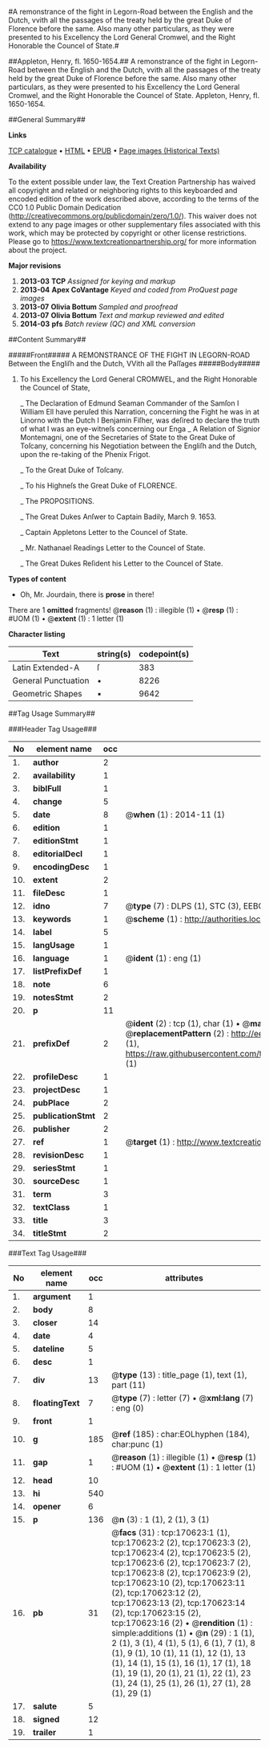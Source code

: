 #A remonstrance of the fight in Legorn-Road between the English and the Dutch, vvith all the passages of the treaty held by the great Duke of Florence before the same. Also many other particulars, as they were presented to his Excellency the Lord General Cromwel, and the Right Honorable the Councel of State.#

##Appleton, Henry, fl. 1650-1654.##
A remonstrance of the fight in Legorn-Road between the English and the Dutch, vvith all the passages of the treaty held by the great Duke of Florence before the same. Also many other particulars, as they were presented to his Excellency the Lord General Cromwel, and the Right Honorable the Councel of State.
Appleton, Henry, fl. 1650-1654.

##General Summary##

**Links**

[TCP catalogue](http://www.ota.ox.ac.uk/tcp/)  • 
[HTML](http://tei.it.ox.ac.uk/tcp/Texts-HTML/free/A75/A75523.html)  • 
[EPUB](http://tei.it.ox.ac.uk/tcp/Texts-EPUB/free/A75/A75523.epub) • 
[Page images (Historical Texts)](https://historicaltexts.jisc.ac.uk/eebo-99869204e)

**Availability**

To the extent possible under law, the Text Creation Partnership has waived all copyright and related or neighboring rights to this keyboarded and encoded edition of the work described above, according to the terms of the CC0 1.0 Public Domain Dedication (http://creativecommons.org/publicdomain/zero/1.0/). This waiver does not extend to any page images or other supplementary files associated with this work, which may be protected by copyright or other license restrictions. Please go to https://www.textcreationpartnership.org/ for more information about the project.

**Major revisions**

1. __2013-03__ __TCP__ *Assigned for keying and markup*
1. __2013-04__ __Apex CoVantage__ *Keyed and coded from ProQuest page images*
1. __2013-07__ __Olivia Bottum__ *Sampled and proofread*
1. __2013-07__ __Olivia Bottum__ *Text and markup reviewed and edited*
1. __2014-03__ __pfs__ *Batch review (QC) and XML conversion*

##Content Summary##

#####Front#####
A REMONSTRANCE OF THE FIGHT IN LEGORN-ROAD Between the Engliſh and the Dutch, VVith all the Paſſages
#####Body#####

1. To his Excellency the Lord General CROMWEL, and the Right Honorable the Councel of State,

    _ The Declaration of Edmund Seaman Commander of the Samſon
I William Ell have peruſed this Narration, concerning the Fight he was in at Linorno with the Dutch I Benjamin Fiſher, was deſired to declare the truth of what I was an eye-witneſs concerning our Enga
    _ A Relation of Signior Montemagni, one of the Secretaries of State to the Great Duke of Toſcany, concerning his Negotiation between the Engliſh and the Dutch, upon the re-taking of the Phenix Frigot.

    _ To the Great Duke of Toſcany.

    _ To his Highneſs the Great Duke of FLORENCE.

    _ The PROPOSITIONS.

    _ The Great Dukes Anſwer to Captain Badily, March 9. 1653.

    _ Captain Appletons Letter to the Councel of State.

    _ Mr. Nathanael Readings Letter to the Councel of State.

    _ The Great Dukes Reſident his Letter to the Councel of State.

**Types of content**

  * Oh, Mr. Jourdain, there is **prose** in there!

There are 1 **omitted** fragments! 
 @__reason__ (1) : illegible (1)  •  @__resp__ (1) : #UOM (1)  •  @__extent__ (1) : 1 letter (1)

**Character listing**


|Text|string(s)|codepoint(s)|
|---|---|---|
|Latin Extended-A|ſ|383|
|General Punctuation|•|8226|
|Geometric Shapes|▪|9642|

##Tag Usage Summary##

###Header Tag Usage###

|No|element name|occ|attributes|
|---|---|---|---|
|1.|__author__|2||
|2.|__availability__|1||
|3.|__biblFull__|1||
|4.|__change__|5||
|5.|__date__|8| @__when__ (1) : 2014-11 (1)|
|6.|__edition__|1||
|7.|__editionStmt__|1||
|8.|__editorialDecl__|1||
|9.|__encodingDesc__|1||
|10.|__extent__|2||
|11.|__fileDesc__|1||
|12.|__idno__|7| @__type__ (7) : DLPS (1), STC (3), EEBO-CITATION (1), PROQUEST (1), VID (1)|
|13.|__keywords__|1| @__scheme__ (1) : http://authorities.loc.gov/ (1)|
|14.|__label__|5||
|15.|__langUsage__|1||
|16.|__language__|1| @__ident__ (1) : eng (1)|
|17.|__listPrefixDef__|1||
|18.|__note__|6||
|19.|__notesStmt__|2||
|20.|__p__|11||
|21.|__prefixDef__|2| @__ident__ (2) : tcp (1), char (1)  •  @__matchPattern__ (2) : ([0-9\-]+):([0-9IVX]+) (1), (.+) (1)  •  @__replacementPattern__ (2) : http://eebo.chadwyck.com/downloadtiff?vid=$1&page=$2 (1), https://raw.githubusercontent.com/textcreationpartnership/Texts/master/tcpchars.xml#$1 (1)|
|22.|__profileDesc__|1||
|23.|__projectDesc__|1||
|24.|__pubPlace__|2||
|25.|__publicationStmt__|2||
|26.|__publisher__|2||
|27.|__ref__|1| @__target__ (1) : http://www.textcreationpartnership.org/docs/. (1)|
|28.|__revisionDesc__|1||
|29.|__seriesStmt__|1||
|30.|__sourceDesc__|1||
|31.|__term__|3||
|32.|__textClass__|1||
|33.|__title__|3||
|34.|__titleStmt__|2||


###Text Tag Usage###

|No|element name|occ|attributes|
|---|---|---|---|
|1.|__argument__|1||
|2.|__body__|8||
|3.|__closer__|14||
|4.|__date__|4||
|5.|__dateline__|5||
|6.|__desc__|1||
|7.|__div__|13| @__type__ (13) : title_page (1), text (1), part (11)|
|8.|__floatingText__|7| @__type__ (7) : letter (7)  •  @__xml:lang__ (7) : eng (0)|
|9.|__front__|1||
|10.|__g__|185| @__ref__ (185) : char:EOLhyphen (184), char:punc (1)|
|11.|__gap__|1| @__reason__ (1) : illegible (1)  •  @__resp__ (1) : #UOM (1)  •  @__extent__ (1) : 1 letter (1)|
|12.|__head__|10||
|13.|__hi__|540||
|14.|__opener__|6||
|15.|__p__|136| @__n__ (3) : 1 (1), 2 (1), 3 (1)|
|16.|__pb__|31| @__facs__ (31) : tcp:170623:1 (1), tcp:170623:2 (2), tcp:170623:3 (2), tcp:170623:4 (2), tcp:170623:5 (2), tcp:170623:6 (2), tcp:170623:7 (2), tcp:170623:8 (2), tcp:170623:9 (2), tcp:170623:10 (2), tcp:170623:11 (2), tcp:170623:12 (2), tcp:170623:13 (2), tcp:170623:14 (2), tcp:170623:15 (2), tcp:170623:16 (2)  •  @__rendition__ (1) : simple:additions (1)  •  @__n__ (29) : 1 (1), 2 (1), 3 (1), 4 (1), 5 (1), 6 (1), 7 (1), 8 (1), 9 (1), 10 (1), 11 (1), 12 (1), 13 (1), 14 (1), 15 (1), 16 (1), 17 (1), 18 (1), 19 (1), 20 (1), 21 (1), 22 (1), 23 (1), 24 (1), 25 (1), 26 (1), 27 (1), 28 (1), 29 (1)|
|17.|__salute__|5||
|18.|__signed__|12||
|19.|__trailer__|1||
